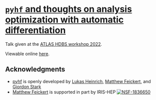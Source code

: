# [`pyhf` and thoughts on analysis optimization with automatic differentiation](https://indico.cern.ch/event/1132691/contributions/4994710/)

Talk given at the [ATLAS HDBS workshop 2022](https://indico.cern.ch/event/1132691/).

Viewable online [here](https://matthewfeickert-talks.github.io/talk-atlas-hdbs-workshop-2022/index.html).

## Acknowledgments

- [pyhf](https://github.com/scikit-hep/pyhf) is openly developed by [Lukas Heinrich](https://github.com/lukasheinrich), [Matthew Feickert](http://www.matthewfeickert.com/), and [Giordon Stark](https://github.com/kratsg)
- [Matthew Feickert](http://www.matthewfeickert.com/) is supported in part by IRIS-HEP
[![NSF-1836650](https://img.shields.io/badge/NSF-1836650-blue.svg)](https://nsf.gov/awardsearch/showAward?AWD_ID=1836650)
